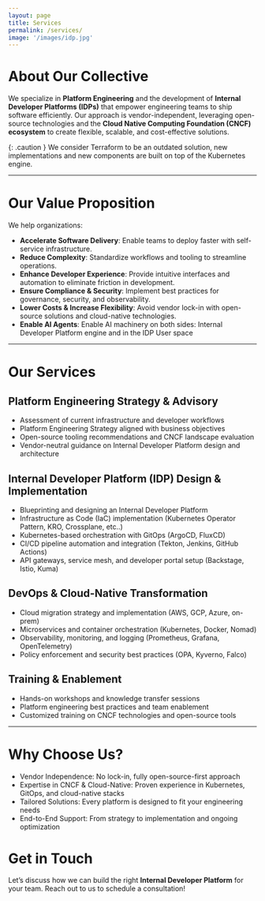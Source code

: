 ```yaml
---
layout: page
title: Services 
permalink: /services/
image: '/images/idp.jpg'
---
```


# About Our Collective

We specialize in **Platform Engineering** and the development of **Internal Developer Platforms (IDPs)** that empower engineering teams to ship software efficiently. Our approach is vendor-independent, leveraging open-source technologies and the **Cloud Native Computing Foundation (CNCF) ecosystem** to create flexible, scalable, and cost-effective solutions.

{: .caution }
We consider Terraform to be an outdated solution, new implementations and new components are built on top of the Kubernetes engine.

***

# Our Value Proposition
We help organizations:
- **Accelerate Software Delivery**: Enable teams to deploy faster with self-service infrastructure.
- **Reduce Complexity**: Standardize workflows and tooling to streamline operations.
- **Enhance Developer Experience**: Provide intuitive interfaces and automation to eliminate friction in development.
- **Ensure Compliance & Security**: Implement best practices for governance, security, and observability.
- **Lower Costs & Increase Flexibility**: Avoid vendor lock-in with open-source solutions and cloud-native technologies.
- **Enable AI Agents**: Enable AI machinery on both sides: Internal Developer Platform engine and in the IDP User space

***

# Our Services

## Platform Engineering Strategy & Advisory
- Assessment of current infrastructure and developer workflows
- Platform Engineering Strategy aligned with business objectives
- Open-source tooling recommendations and CNCF landscape evaluation
- Vendor-neutral guidance on Internal Developer Platform design and architecture

## Internal Developer Platform (IDP) Design & Implementation
- Blueprinting and designing an Internal Developer Platform
- Infrastructure as Code (IaC) implementation (Kubernetes Operator Pattern, KRO, Crossplane, etc..)
- Kubernetes-based orchestration with GitOps (ArgoCD, FluxCD)
- CI/CD pipeline automation and integration (Tekton, Jenkins, GitHub Actions)
- API gateways, service mesh, and developer portal setup (Backstage, Istio, Kuma)

## DevOps & Cloud-Native Transformation
- Cloud migration strategy and implementation (AWS, GCP, Azure, on-prem)
- Microservices and container orchestration (Kubernetes, Docker, Nomad)
- Observability, monitoring, and logging (Prometheus, Grafana, OpenTelemetry)
- Policy enforcement and security best practices (OPA, Kyverno, Falco)

## Training & Enablement
- Hands-on workshops and knowledge transfer sessions
- Platform engineering best practices and team enablement
- Customized training on CNCF technologies and open-source tools

***

# Why Choose Us?
- Vendor Independence: No lock-in, fully open-source-first approach
- Expertise in CNCF & Cloud-Native: Proven experience in Kubernetes, GitOps, and cloud-native stacks
- Tailored Solutions: Every platform is designed to fit your engineering needs
- End-to-End Support: From strategy to implementation and ongoing optimization

# Get in Touch

Let’s discuss how we can build the right **Internal Developer Platform** for your team. Reach out to us to schedule a consultation!


